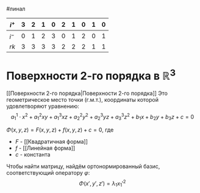 #линал 

| $i^+$ | 3   | 2   | 1   | 0   | 2   | 1   | 0   | 1   | 0   |
| ----- | --- | --- | --- | --- | --- | --- | --- | --- | --- |
| $i^-$ | 0   | 1   | 2   | 3   | 0   | 1   | 2   | 0   | 1   |
| $rk$  | 3   | 3   | 3   | 3   | 2   | 2   | 2   | 1   | 1   |
# Поверхности 2-го порядка в $\mathbb{R}^3$
[[Поверхности 2-го порядка|Поверхности 2-го порядка]]
Это геометрическое место точки (г.м.т.), координаты которой удовлетворяют уравнению: $$a_1^1 \cdot x^2 + a_1^2 xy + a_1^3 xz + a_2^2 y^2 + a_2^3 yz + a_3^3 z^2 + b_1 x + b_2 y + b_3 z + c = 0$$

$\Phi (x, y, z) = F(x, y, z) + f(x, y, z) + c = 0$, где 
- $F$ - [[Квадратичная форма]]
- $f$ - [[Линейная форма]]
- $c$ - константа

Чтобы найти матрицу, найдём ортонормированный базис, соответствующий оператору $\varphi$: $$\Phi(x', y', z') = \lambda_1 x_1'^2$$